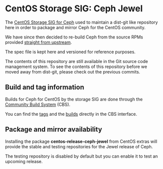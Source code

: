CentOS Storage SIG: Ceph Jewel
==============================
The [CentOS Storage SIG for Ceph](https://wiki.centos.org/SpecialInterestGroup/Storage/)
used to maintain a dist-git like repository here in order to package and mirror
Ceph for the CentOS community.

We have since then decided to re-build Ceph from the source RPMs provided
[straight from upstream](http://download.ceph.com/rpm-jewel/el7/SRPMS/).

The spec file is kept here and versioned for reference purposes.

The contents of this repository are still available in the Git source code
management system.  To see the contents of this repository before we moved
away from dist-git, please check out the previous commits.

Build and tag information
-------------------------
Builds for Ceph for CentOS by the storage SIG are done through the
[Community Build System](https://wiki.centos.org/HowTos/CommunityBuildSystem) (CBS).

You can find the [tags](https://cbs.centos.org/koji/search?match=glob&type=tag&terms=storage7-ceph-jewel*)
and the [builds](https://cbs.centos.org/koji/packageinfo?packageID=534)
directly in the CBS interface.

Package and mirror availability
-------------------------------
Installing the package **centos-release-ceph-jewel** from CentOS extras will
provide the stable and testing repositories for the Jewel release of Ceph.

The testing repository is disabled by default but you can enable it to test an
upcoming release.
